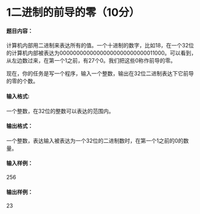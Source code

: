 # 1二进制的前导的零（10分）
#### 题目内容：
计算机内部用二进制来表达所有的值。一个十进制的数字，比如18，在一个32位的计算机内部被表达为00000000000000000000000000011000。可以看到，从左边数过来，在第一个1之前，有27个0。我们把这些0称作前导的零。



现在，你的任务是写一个程序，输入一个整数，输出在32位二进制表达下它前导的零的个数。



#### 输入格式:
一个整数，在32位的整数可以表达的范围内。



#### 输出格式：
一个整数，表达输入被表达为一个32位的二进制数时，在第一个1之前的0的数量。



#### 输入样例：
256



#### 输出样例：
23